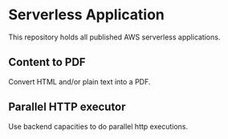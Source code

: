 # Serverless Application

This repository holds all published AWS serverless applications.

## Content to PDF

Convert HTML and/or plain text into a PDF.

## Parallel HTTP executor

Use backend capacities to do parallel http executions.

